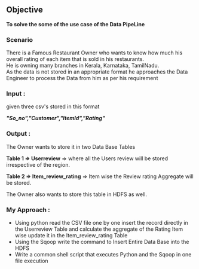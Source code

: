 <h2>Objective</h2>

<b>To solve the some of the use case of the Data PipeLine </b>

<h3><b>Scenario</b></h3>

<p>There is a Famous Restaurant Owner who wants to know how much his overall rating of each item that is sold in his restaurants. <br> He is owning many branches in Kerala, Karnataka, TamilNadu. <br> As the data is not stored in an appropriate format he approaches the Data Engineer to process the Data from him as per his requirement</p>

<h3><b>Input :</b></h3>
<p>given three csv's stored in this format</p>
<p><i><b>"So_no","Customer","ItemId","Rating"</b></i></p>

<h3><b>Output :</b></h3>
<p>The Owner wants to store it in two Data Base Tables </p>
<p><b>Table 1 => Userreview</b> => where all the Users review will be stored irrespective of the region.</p>
<p><b>Table 2 => Item_review_rating</b> => Item wise the Review rating Aggregate will be stored.</p>

<p>The Owner also wants to store this table in HDFS as well.</p>

<h3><b>My Approach :</b></h3>
<ul>
<li>Using python read the CSV file one by one insert the record directly in the Userreview Table and calculate the aggregate of the Rating Item wise update it in the Item_review_rating Table </li>
<li>Using the Sqoop write the command to Insert Entire Data Base into the HDFS </li>
<li>Write a common shell script that executes Python and the Sqoop in one file execution</li>
</ul>
